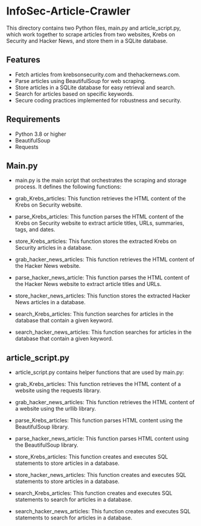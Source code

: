 # InfoSec-Article-Crawler
This directory contains two Python files, main.py and article_script.py, which work together to scrape articles from two websites, Krebs on Security and Hacker News, and store them in a SQLite database.

## Features

- Fetch articles from krebsonsecurity.com and thehackernews.com.
- Parse articles using BeautifulSoup for web scraping.
- Store articles in a SQLite database for easy retrieval and search.
- Search for articles based on specific keywords.
- Secure coding practices implemented for robustness and security.

## Requirements

- Python 3.8 or higher
- BeautifulSoup
- Requests

## Main.py
- main.py is the main script that orchestrates the scraping and storage process. It defines the following functions:

- grab_Krebs_articles: This function retrieves the HTML content of the Krebs on Security website.
- parse_Krebs_articles: This function parses the HTML content of the Krebs on Security website to extract article titles, URLs, summaries, tags, and dates.
- store_Krebs_articles: This function stores the extracted Krebs on Security articles in a database.
- grab_hacker_news_articles: This function retrieves the HTML content of the Hacker News website.
- parse_hacker_news_article: This function parses the HTML content of the Hacker News website to extract article titles and URLs.
- store_hacker_news_articles: This function stores the extracted Hacker News articles in a database.
- search_Krebs_articles: This function searches for articles in the database that contain a given keyword.
- search_hacker_news_articles: This function searches for articles in the database that contain a given keyword.

## article_script.py
- article_script.py contains helper functions that are used by main.py:

- grab_Krebs_articles: This function retrieves the HTML content of a website using the requests library.
- grab_hacker_news_articles: This function retrieves the HTML content of a website using the urllib library.
- parse_Krebs_articles: This function parses HTML content using the BeautifulSoup library.
- parse_hacker_news_article: This function parses HTML content using the BeautifulSoup library.
- store_Krebs_articles: This function creates and executes SQL statements to store articles in a database.
- store_hacker_news_articles: This function creates and executes SQL statements to store articles in a database.
- search_Krebs_articles: This function creates and executes SQL statements to search for articles in a database.
- search_hacker_news_articles: This function creates and executes SQL statements to search for articles in a database.


